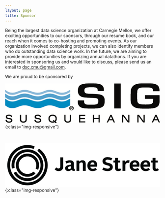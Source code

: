 ```yaml
---
layout: page
title: Sponsor
---
```


Being the largest data science organization at Carnegie Mellon, we offer exciting opportunities to our sponsors, through our resume book, and our reach when it comes to co-hosting and promoting events. As our organization involved completing projects, we can also identify members who do outstanding data science work. In the future, we are aiming to provide more opportunities by organizing annual datathons. If you are interested in sponsoring us and would like to discuss, please send us an email to [dsc.cmu@gmail.com](mailto:dsc.cmu@gmail.com).

We are proud to be sponsored by 

![](/img/sig.png){:class="img-responsive"} 

&nbsp; 

![](/img/janest.png){:class="img-responsive"} 

